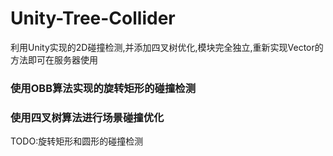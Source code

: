 # Unity-Tree-Collider
利用Unity实现的2D碰撞检测,并添加四叉树优化,模块完全独立,重新实现Vector的方法即可在服务器使用


### 使用OBB算法实现的旋转矩形的碰撞检测
### 使用四叉树算法进行场景碰撞优化

TODO:旋转矩形和圆形的碰撞检测
